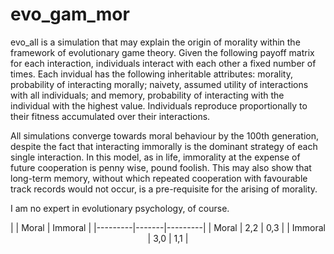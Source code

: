 # evo_gam_mor
evo_all is a simulation that may explain the origin of morality within the framework of evolutionary game theory. Given the following payoff matrix for each interaction, individuals interact with each other a fixed number of times. Each invidual has the following inheritable attributes: morality, probability of interacting morally; naivety, assumed utility of interactions with all individuals; and memory, probability of interacting with the individual with the highest value. Individuals reproduce proportionally to their fitness accumulated over their interactions.

All simulations converge towards moral behaviour by the 100th generation, despite the fact that interacting immorally is the dominant strategy of each single interaction. In this model, as in life, immorality at the expense of future cooperation is penny wise, pound foolish. This may also show that long-term memory, without which repeated cooperation with favourable track records would not occur, is a pre-requisite for the arising of morality. 

I am no expert in evolutionary psychology, of course.

<center>
|         | Moral | Immoral |
|---------|-------|---------|
| Moral   | 2,2   | 0,3     |
| Immoral | 3,0   | 1,1     |
</center>
